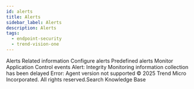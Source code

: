 ```yaml
---
id: alerts
title: Alerts
sidebar_label: Alerts
description: Alerts
tags:
  - endpoint-security
  - trend-vision-one
---
```


 Alerts Related information Configure alerts Predefined alerts Monitor Application Control events Alert: Integrity Monitoring information collection has been delayed Error: Agent version not supported © 2025 Trend Micro Incorporated. All rights reserved.Search Knowledge Base